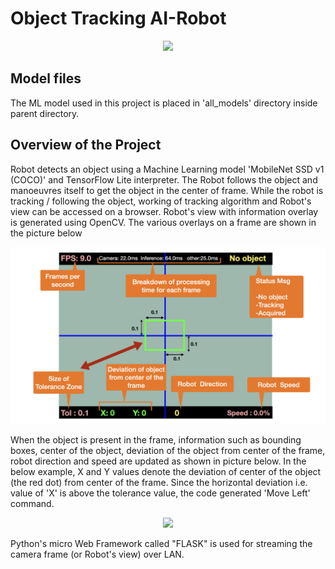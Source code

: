 # Object Tracking AI-Robot

<p align="center">
   <img src="https://github.com/jiteshsaini/files/blob/main/img/track3.gif">
</p>

## Model files
The ML model used in this project is placed in 'all_models' directory inside parent directory.

## Overview of the Project
Robot detects an object using a Machine Learning model 'MobileNet SSD v1 (COCO)' and TensorFlow Lite interpreter. The Robot follows the object and manoeuvres itself to get the object in the center of frame. While the robot is tracking / following the object, working of tracking algorithm and Robot's view can be accessed on a browser. Robot's view with information overlay is generated using OpenCV. The various overlays on a frame are shown in the picture below

<p align="center">
   <img src="https://github.com/jiteshsaini/files/blob/main/img/frame.jpeg" >
</p>


When the object is present in the frame, information such as bounding boxes, center of the object, deviation of the object from center of the frame, robot direction and speed are updated as shown in picture below. In the below example, X and Y values denote the deviation of center of the object (the red dot) from center of the frame. Since the horizontal deviation i.e. value of 'X' is above the tolerance value, the code generated 'Move Left' command.  

<p align="center">
   <img src="https://github.com/jiteshsaini/files/blob/main/img/robo_view.gif">
</p>


Python's micro Web Framework called "FLASK" is used for streaming the camera frame (or Robot's view) over LAN. 
